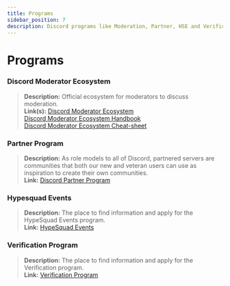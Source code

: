 ```yaml
---
title: Programs
sidebar_position: 7
description: Discord programs like Moderation, Partner, HSE and Verification.
---
```


# Programs

### **Discord Moderator Ecosystem** 
> __Description:__ Official ecosystem for moderators to discuss moderation.   <br/>
__Link(s):__ [Discord Moderator Ecosystem](https://blog.discord.com/announcing-the-discord-moderator-academy-exam-a1bcb5b9d405)   <br/>
[Discord Moderator Ecosystem Handbook](https://drive.google.com/file/d/1rCCi7UZ3BAS38T-zwBVpmTb13m8z7avW/view)   <br/>
[Discord Moderator Ecosystem Cheat-sheet](https://drive.google.com/file/d/1ir-H91-yfskFO4wjEQCtc81ip9XErl9l/view)

### **Partner Program**
> __Description:__ As role models to all of Discord, partnered servers are communities that both our new and veteran users can use as inspiration to create their own communities.   <br/>
__Link:__ [Discord Partner Program](https://dis.gd/partners)

### **Hypesquad Events**
> __Description:__ The place to find information and apply for the HypeSquad Events program.   <br/>
__Link:__ [HypeSquad Events](https://dis.gd/hypesquad)

### **Verification Program**
> __Description:__ The place to find information and apply for the Verification program.   <br/>
__Link:__ [Verification Program](https://dis.gd/verification)